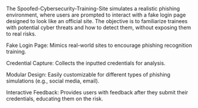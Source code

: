 The Spoofed-Cybersecurity-Training-Site simulates a realistic phishing environment, where users are prompted to interact with a fake login page designed to look like an official site. The objective is to familiarize trainees with potential cyber threats and how to detect them, without exposing them to real risks.

Fake Login Page: Mimics real-world sites to encourage phishing recognition training.

Credential Capture: Collects the inputted credentials for analysis.

Modular Design: Easily customizable for different types of phishing simulations (e.g., social media, email).

Interactive Feedback: Provides users with feedback after they submit their credentials, educating them on the risk.

